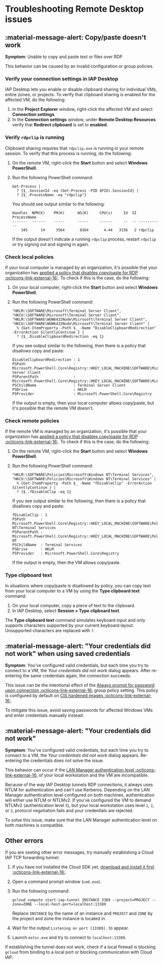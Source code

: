 # Troubleshooting Remote Desktop issues

## :material-message-alert: Copy/paste doesn't work

**Symptom**: Unable to copy and paste text or files over RDP

This behavior can be caused by an invalid configuration or group policies.

### Verify your connection settings in IAP Desktop 

IAP Desktop lets you enable or disable clipboard sharing for individual VMs, entire zones, or projects. To verify
that clipboard sharing is enabled for the affected VM, do the following:

1.  In the **Project Explorer** window, right-click the affected VM and select **Connection settings**.
1.  In the **Connection settings** window, under **Remote Desktop Resources** verify that **Redirect clipboard** is set to **enabled**.

### Verify `rdpclip` is running

Clipboard sharing requires that `rdpclip.exe` is running in your remote session. To verify that this
process is running, do the following:

1.  On the remote VM, right-click the **Start** button and select **Windows PowerShell**.
1.  Run the following PowerShell command:

        Get-Process | 
          ? {$_.SessionId -eq (Get-Process -PID $PID).SessionId} | 
          ? {$_.ProcessName -eq "rdpclip"}

    You should see output similar to the following:
    
        Handles  NPM(K)    PM(K)      WS(K)     CPU(s)     Id  SI ProcessName
        -------  ------    -----      -----     ------     --  -- -----------
            345      14     3564       8164       4.44   3156   2 rdpclip

    If the output doesn't indicate a running `rdpclip` process, restart `rdpclip` or try signing out
    and signing in again.

### Check local policies

If your local computer is managed by an organization, it's possible that your organization
has [applied a policy that disables copy/paste for RDP :octicons-link-external-16:](https://learn.microsoft.com/en-us/azure/virtual-desktop/configure-device-redirections#disable-redirection-on-the-local-device).
To check if this is the case, do the following:

1.  On your local computer, right-click the **Start** button and select **Windows PowerShell**.
1.  Run the following PowerShell command:

        "HKLM:\SOFTWARE\Microsoft\Terminal Server Client",
        "HKCU:\SOFTWARE\Microsoft\Terminal Server Client",
        "HKLM:\SOFTWARE\WOW6432Node\Microsoft\Terminal Server Client",
        "HKCU:\SOFTWARE\WOW6432Node\Microsoft\Terminal Server Client" |
          % {Get-ItemProperty -Path $_ -Name "DisableClipboardRedirection" -ErrorAction SilentlyContinue } | 
          ? {$_.DisableClipboardRedirection -eq 1}

    If you see output similar to the following, then there is a policy that disallows copy and paste:
    
        DisableClipboardRedirection : 1
        PSPath                      : Microsoft.PowerShell.Core\Registry::HKEY_LOCAL_MACHINE\SOFTWARE\Microsoft\Terminal Server Client
        PSParentPath                : Microsoft.PowerShell.Core\Registry::HKEY_LOCAL_MACHINE\SOFTWARE\Microsoft
        PSChildName                 : Terminal Server Client
        PSDrive                     : HKLM
        PSProvider                  : Microsoft.PowerShell.Core\Registry

    If the output is empty, then your local computer allows copy/paste, but it's possible that the remote VM doesn't.
    
### Check remote policies

If the remote VM is managed by an organization, it's possible that your organization
has [applied a policy that disables copy/paste for RDP :octicons-link-external-16:](https://admx.help/?Category=Windows_10_2016&Policy=Microsoft.Policies.TerminalServer::TS_CLIENT_CLIPBOARD).
To check if this is the case, do the following:


1.  On the remote VM, right-click the **Start** button and select **Windows PowerShell**.
1.  Run the following PowerShell command:

        "HKLM:\SOFTWARE\Policies\Microsoft\Windows NT\Terminal Services",
        "HKCU:\SOFTWARE\Policies\Microsoft\Windows NT\Terminal Services" |
          % {Get-ItemProperty -Path $_ -Name "fDisableClip" -ErrorAction SilentlyContinue } | 
          ? {$_.fDisableClip -eq 1}


    If you see output similar to the following, then there is a policy that disallows copy and paste:
    
        fDisableClip : 1
        PSPath       : Microsoft.PowerShell.Core\Registry::HKEY_LOCAL_MACHINE\SOFTWARE\Policies\Microsoft\Windows NT\Terminal Services
        PSParentPath : Microsoft.PowerShell.Core\Registry::HKEY_LOCAL_MACHINE\SOFTWARE\Policies\Microsoft\Windows NT
        PSChildName  : Terminal Services
        PSDrive      : HKLM
        PSProvider   : Microsoft.PowerShell.Core\Registry

    If the output is empty, then the VM allows copy/paste.
    
### Type clipboard text

In situations where copy/paste is disallowed by policy, you can copy text from your local computer to a VM
by using the **Type clipboard text** command:

1.  On your local computer, copy a piece of text to the clipboard.
1.  In IAP Desktop, select **Session > Type clipboard text**.

The **Type clipboard text** command simulates keyboard input and only supports characters supported
by your current keyboard layout. Unsupported characters are replaced with `?`.
    
## :material-message-alert: "Your credentials did not work" when using saved credentials

**Symptom**: You've configured valid credentials, but each time you try to connect to a VM, the _Your credentials did not work_ dialog appears. 
After re-entering the same credentials again, the connection succeeds.

This issue can be the intentional effect of the
[Always prompt for password upon connection :octicons-link-external-16:](https://admx.help/?Category=Windows_10_2016&Policy=Microsoft.Policies.TerminalServer::TS_PASSWORD) 
group policy setting. This policy is configured by default on [CIS hardened images :octicons-link-external-16:](https://www.cisecurity.org/cis-hardened-images/google/).

To mitigate this issue, avoid saving passwords for affected Windows VMs and enter credentials manually instead.

## :material-message-alert: "Your credentials did not work"

**Symptom**: You've configured valid credentials, but each time you try to connect to a VM, the _Your credentials did not work_ 
dialog appears. Re-entering the credentials does not solve the issue.

This behavior can occur if the [LAN Manager authentication level :octicons-link-external-16:](https://docs.microsoft.com/en-us/windows/security/threat-protection/security-policy-settings/network-security-lan-manager-authentication-level) of your local workstation and the VM are incompatible.

Because of the way IAP Desktop tunnels RDP connections, it always uses NTLM for authentication and can't use Kerberos. 
Depending on the LAN Manager authentication level configured on both machines, authentication will either use NTLM or NTLMv2.
If you've configured the VM to demand NTLMv2 (authentication level `5`), but your local workstation uses level `1`, `2`, or `3`, protocol 
negotiation fails and your credentials are rejected.

To solve this issue, make sure that the LAN Manager authentication level on both machines is compatible.


## Other errors

If you are seeting other error messages, try manually establishing a Cloud IAP TCP forwarding tunnel:

1.  If you have not installed the Cloud SDK yet, 
    [download and install it first :octicons-link-external-16:](https://cloud.google.com/sdk/docs/downloads-interactive).
1.  Open a command prompt window (`cmd.exe`).
1.  Run the following command: 
    
        gcloud compute start-iap-tunnel INSTANCE 3389 --project=PROJECT --zone=ZONE --local-host-port=localhost:13389
         
    Replace `INSTANCE` by the name of an instance and `PROJECT` and `ZONE` by 
    the project and zone the instance is located in.
    
1.  Wait for the output `Listening on port [13389].` to appear.
1.  Launch `mstsc.exe` and try to connect to `localhost:13389`.

If establishing the tunnel does not work, check if a local firewall is blocking `gcloud`
from binding to a local port or blocking communication with Cloud IAP.
